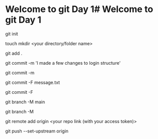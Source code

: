 # Welcome to git Day 1# Welcome to git Day 1

<!-- to initialize a repo localy -->

git init

<!-- create files if not created  -->

touch <your filename>
mkdir <your directory/folder name>

<!-- to globaly add your files -->

git add .

<!-- for short commit messages -->
git commit -m 'I made a few changes to login structure'

git commit -m <your message>

<!-- for long commit messages -->
git commit -F message.txt

git commit -F <your commit message file>

<!-- initialize your main branch -->

git branch -M main

git branch -M <your main branch name>

<!-- add your remote origin -->

git remote add origin <your repo link (with your access token)>

<!-- push all your files -->

git push --set-upstream origin <your main initialized branch>


<!-- refresh your repo  -->


<!-- initialize new branches -->